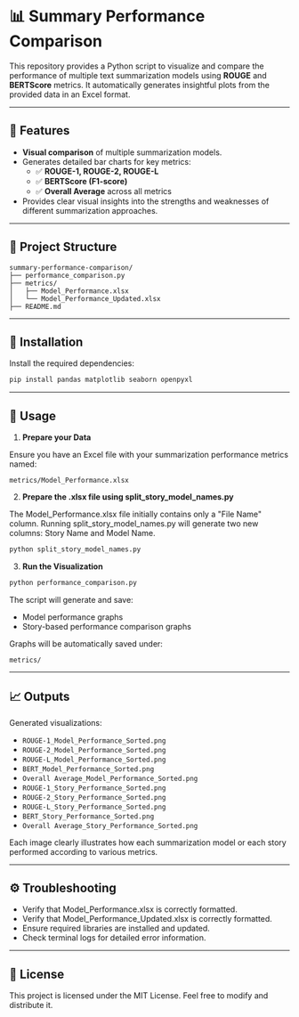 # 📊 Summary Performance Comparison

This repository provides a Python script to visualize and compare the performance of multiple text summarization models using **ROUGE** and **BERTScore** metrics. It automatically generates insightful plots from the provided data in an Excel format.

---

## 🚀 Features

- **Visual comparison** of multiple summarization models.
- Generates detailed bar charts for key metrics:
  - ✅ **ROUGE-1, ROUGE-2, ROUGE-L**
  - ✅ **BERTScore (F1-score)**
  - ✅ **Overall Average** across all metrics
- Provides clear visual insights into the strengths and weaknesses of different summarization approaches.

---

## 📂 Project Structure

```
summary-performance-comparison/
├── performance_comparison.py
├── metrics/
│   ├── Model_Performance.xlsx
│   └── Model_Performance_Updated.xlsx
├── README.md

```

---

## 📌 Installation

Install the required dependencies:

```bash
pip install pandas matplotlib seaborn openpyxl
```

---

## 🎯 Usage

1. **Prepare your Data**

Ensure you have an Excel file with your summarization performance metrics named:

```
metrics/Model_Performance.xlsx
```

2. **Prepare the .xlsx file using split_story_model_names.py**

The Model_Performance.xlsx file initially contains only a "File Name" column. Running split_story_model_names.py will generate two new columns: Story Name and Model Name.

```bash
python split_story_model_names.py
```

3. **Run the Visualization**

```bash
python performance_comparison.py
```

The script will generate and save:
- Model performance graphs
- Story-based performance comparison graphs

Graphs will be automatically saved under:
```
metrics/
```

---

## 📈 Outputs

Generated visualizations:
- `ROUGE-1_Model_Performance_Sorted.png`
- `ROUGE-2_Model_Performance_Sorted.png`
- `ROUGE-L_Model_Performance_Sorted.png`
- `BERT_Model_Performance_Sorted.png`
- `Overall Average_Model_Performance_Sorted.png`
- `ROUGE-1_Story_Performance_Sorted.png`
- `ROUGE-2_Story_Performance_Sorted.png`
- `ROUGE-L_Story_Performance_Sorted.png`
- `BERT_Story_Performance_Sorted.png`
- `Overall Average_Story_Performance_Sorted.png`

Each image clearly illustrates how each summarization model or each story performed according to various metrics.

---

## ⚙️ Troubleshooting

- Verify that Model_Performance.xlsx is correctly formatted.
- Verify that Model_Performance_Updated.xlsx is correctly formatted.
- Ensure required libraries are installed and updated.
- Check terminal logs for detailed error information.

---

## 📜 License

This project is licensed under the MIT License. Feel free to modify and distribute it.

